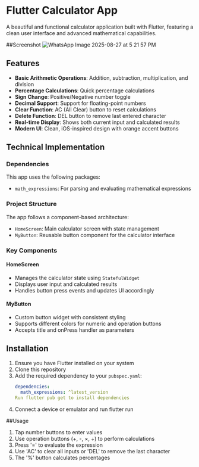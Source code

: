 # Flutter Calculator App

A beautiful and functional calculator application built with Flutter, featuring a clean user interface and advanced mathematical capabilities.

##Screenshot
![WhatsApp Image 2025-08-27 at 5 21 57 PM](https://github.com/user-attachments/assets/a8c121ab-8719-4b85-a9fc-b7f8454ef934)


## Features

- **Basic Arithmetic Operations**: Addition, subtraction, multiplication, and division
- **Percentage Calculations**: Quick percentage calculations
- **Sign Change**: Positive/Negative number toggle
- **Decimal Support**: Support for floating-point numbers
- **Clear Function**: AC (All Clear) button to reset calculations
- **Delete Function**: DEL button to remove last entered character
- **Real-time Display**: Shows both current input and calculated results
- **Modern UI**: Clean, iOS-inspired design with orange accent buttons

## Technical Implementation

### Dependencies
This app uses the following packages:
- `math_expressions`: For parsing and evaluating mathematical expressions

### Project Structure
The app follows a component-based architecture:
- `HomeScreen`: Main calculator screen with state management
- `MyButton`: Reusable button component for the calculator interface

### Key Components

#### HomeScreen
- Manages the calculator state using `StatefulWidget`
- Displays user input and calculated results
- Handles button press events and updates UI accordingly

#### MyButton
- Custom button widget with consistent styling
- Supports different colors for numeric and operation buttons
- Accepts title and onPress handler as parameters

## Installation

1. Ensure you have Flutter installed on your system
2. Clone this repository
3. Add the required dependency to your `pubspec.yaml`:
   ```yaml
   dependencies:
     math_expressions: ^latest_version
   Run flutter pub get to install dependencies
4. Connect a device or emulator and run flutter run

##Usage

1. Tap number buttons to enter values
2. Use operation buttons (+, -, ×, ÷) to perform calculations
3. Press '=' to evaluate the expression
4. Use 'AC' to clear all inputs or 'DEL' to remove the last character
5. The '%' button calculates percentages
